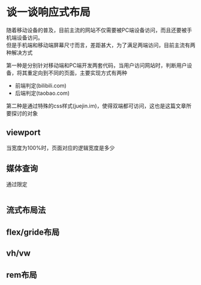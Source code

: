 
# 谈一谈响应式布局


随着移动设备的普及，目前主流的网站不仅需要被PC端设备访问，而且还要被手机端设备访问。  
但是手机端和移动端屏幕尺寸而言，差距甚大，为了满足两端访问，目前主流有两种解决方式

第一种是分别针对移动端和PC端开发两套代码，当用户访问网站时，判断用户设备，将其重定向到不同的页面，主要实现方式有两种

- 前端判定(bilibili.com)
- 后端判定(taobao.com)

第二种是通过特殊的css样式(juejin.im)，使得双端都可访问，这也是这篇文章所要探讨的对象

## viewport

  当宽度为100%时，页面对应的逻辑宽度是多少



## 媒体查询

通过限定
```

```

## 流式布局法

## flex/gride布局

## vh/vw


## rem布局